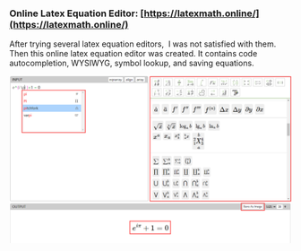 ### Online Latex Equation Editor: [https://latexmath.online/](https://latexmath.online/)
After trying several latex equation editors,  I was not satisfied with them. Then this online latex equation editor was created. It contains code autocompletion, WYSIWYG, symbol lookup, and saving equations.



<img src="https://github.com/MathNewbee/latexmath/blob/main/images/example.png">


